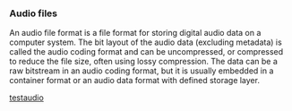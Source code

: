 ### Audio files

 An audio file format is a file format for storing digital audio data on a computer system. The bit layout of the audio data (excluding metadata) is called the audio coding format and can be uncompressed, or compressed to reduce the file size, often using lossy compression. The data can be a raw bitstream in an audio coding format, but it is usually embedded in a container format or an audio data format with defined storage layer.

[testaudio](../_media/audio.mp3 ':include :type=iframe width=100% height=400px margin=2px')